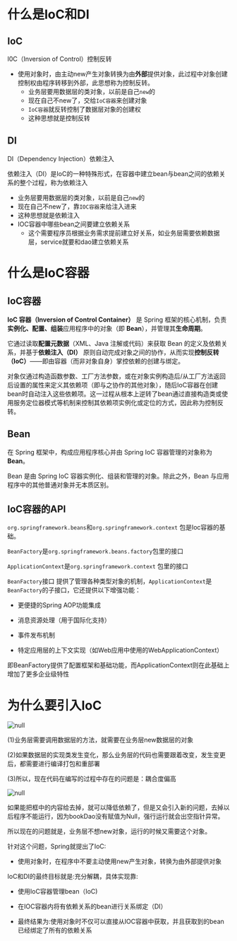 # 什么是IoC和DI

## IoC

I0C（Inversion of Control）控制反转

- 使用对象时，由主动new产生对象转换为由**外部**提供对象，此过程中对象创建控制权由程序转移到外部，此思想称为控制反转。
  - 业务层要用数据层的类对象，以前是自己`new`的
  - 现在自己不new了，交给`IoC容器`来创建对象
  - `IoC容器`就反转控制了数据层对象的创建权
  - 这种思想就是控制反转


## DI

DI（Dependency Injection）依赖注入

依赖注入（DI）是IoC的一种特殊形式，在容器中建立bean与bean之间的依赖关系的整个过程，称为依赖注入

- 业务层要用数据层的类对象，以前是自己`new`的
- 现在自己不new了，靠`IOC容器`来给注入进来
- 这种思想就是依赖注入
- IOC容器中哪些bean之间要建立依赖关系
  - 这个需要程序员根据业务需求提前建立好关系，如业务层需要依赖数据层，service就要和dao建立依赖关系


# 什么是IoC容器

## IoC容器

**IoC 容器（Inversion of Control Container）** 是 Spring 框架的核心机制，负责**实例化、配置、组装**应用程序中的对象（即 **Bean**），并管理其**生命周期**。

它通过读取**配置元数据**（XML、Java 注解或代码）来获取 Bean 的定义及依赖关系，并基于**依赖注入（DI）** 原则自动完成对象之间的协作，从而实现**控制反转（IoC）**——即由容器（而非对象自身）掌控依赖的创建与绑定。

对象仅通过构造函数参数、工厂方法参数，或在对象实例构造后/从工厂方法返回后设置的属性来定义其依赖项（即与之协作的其他对象），随后IoC容器在创建bean时自动注入这些依赖项。这一过程从根本上逆转了bean通过直接构造类或使用服务定位器模式等机制来控制其依赖项实例化或定位的方式，因此称为控制反转。

## Bean

在 Spring 框架中，构成应用程序核心并由 Spring IoC 容器管理的对象称为 **Bean**。

Bean 是由 Spring IoC 容器实例化、组装和管理的对象。除此之外，Bean 与应用程序中的其他普通对象并无本质区别。

## IoC容器的API

`org.springframework.beans`和`org.springframework.context` 包是Ioc容器的基础。

`BeanFactory`是`org.springframework.beans.factory`包里的接口

`ApplicationContext`是`org.springframework.context` 包里的接口

`BeanFactory`接口 提供了管理各种类型对象的机制，`ApplicationContext`是`BeanFactory`的子接口，它还提供以下增强功能：

- 更便捷的Spring AOP功能集成

-  消息资源处理（用于国际化支持）

-  事件发布机制

-  特定应用层的上下文实现（如Web应用中使用的WebApplicationContext）

即BeanFactory提供了配置框架和基础功能，而ApplicationContext则在此基础上增加了更多企业级特性

# 为什么要引入IoC

![null](https://my--pic.oss-cn-beijing.aliyuncs.com/img/1751984180298-22718dcb-5bc2-46df-b9be-9d635e28383d.png)

(1)业务层需要调用数据层的方法，就需要在业务层new数据层的对象

(2)如果数据层的实现类发生变化，那么业务层的代码也需要跟着改变，发生变更后，都需要进行编译打包和重部署

(3)所以，现在代码在编写的过程中存在的问题是：耦合度偏高

![null](https://my--pic.oss-cn-beijing.aliyuncs.com/img/1751984180364-d6f16f58-7672-4dc8-98b8-32d0f5075fba.png)

如果能把框中的内容给去掉，就可以降低依赖了，但是又会引入新的问题，去掉以后程序不能运行，因为bookDao没有赋值为Null，强行运行就会出空指针异常。

所以现在的问题就是，业务层不想new对象，运行的时候又需要这个对象。

针对这个问题，Spring就提出了IoC:

- 使用对象时，在程序中不要主动使用new产生对象，转换为由外部提供对象

IoC和DI的最终目标就是:充分解耦，具体实现靠:

- 使用IoC容器管理bean（IoC)

- 在IOC容器内将有依赖关系的bean进行关系绑定（DI）

-  最终结果为:使用对象时不仅可以直接从IOC容器中获取，并且获取到的bean已经绑定了所有的依赖关系
